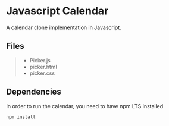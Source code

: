 # Javascript Calendar

A calendar clone implementation in Javascript. 

## Files
> * Picker.js
> * picker.html
> * picker.css

## Dependencies
In order to run the calendar, you need to have npm LTS installed
```sh
npm install
```